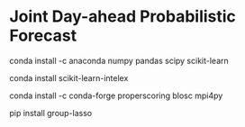 # Joint Day-ahead Probabilistic Forecast

conda install -c anaconda numpy pandas scipy scikit-learn 

conda install scikit-learn-intelex

conda install -c conda-forge properscoring blosc mpi4py

pip install group-lasso
